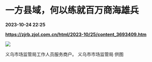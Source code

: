 # 一方县域，何以练就百万商海雄兵

**2023-10-24 22:25**

**https://zjrb.zjol.com.cn/html/2023-10/25/content_3693409.htm**

![](https://zjrb.zjol.com.cn/images/2023-10/25/zjrb2023102500007v01b003.jpg)

义乌市场监管局工作人员服务商户。 义乌市市场监管局 供图